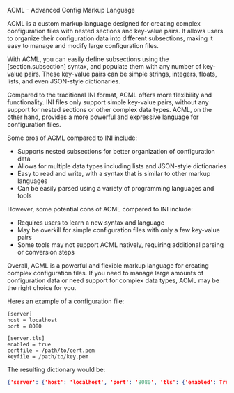 ACML - Advanced Config Markup Language

ACML is a custom markup language designed for creating complex configuration files with nested sections and key-value pairs. It allows users to organize their configuration data into different subsections, making it easy to manage and modify large configuration files.

With ACML, you can easily define subsections using the [section.subsection] syntax, and populate them with any number of key-value pairs. These key-value pairs can be simple strings, integers, floats, lists, and even JSON-style dictionaries.

Compared to the traditional INI format, ACML offers more flexibility and functionality. INI files only support simple key-value pairs, without any support for nested sections or other complex data types. ACML, on the other hand, provides a more powerful and expressive language for configuration files.

Some pros of ACML compared to INI include:

- Supports nested subsections for better organization of configuration data
- Allows for multiple data types including lists and JSON-style dictionaries
- Easy to read and write, with a syntax that is similar to other markup languages
- Can be easily parsed using a variety of programming languages and tools

However, some potential cons of ACML compared to INI include:

- Requires users to learn a new syntax and language
- May be overkill for simple configuration files with only a few key-value pairs
- Some tools may not support ACML natively, requiring additional parsing or conversion steps

Overall, ACML is a powerful and flexible markup language for creating complex configuration files. If you need to manage large amounts of configuration data or need support for complex data types, ACML may be the right choice for you.

Heres an example of a configuration file:

```
[server]
host = localhost
port = 8080

[server.tls]
enabled = true
certfile = /path/to/cert.pem
keyfile = /path/to/key.pem
```

The resulting dictionary would be:

```json
{'server': {'host': 'localhost', 'port': '8080', 'tls': {'enabled': True, 'certfile': '/path/to/cert.pem', 'keyfile': '/path/to/key.pem'}}}
```